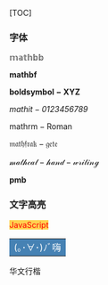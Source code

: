 [TOC]



### 字体

$\mathbb{mathbb}$

$\mathbf{mathbf}$

$\boldsymbol{boldsymbol-XYZ}$

$\mathit{mathit-0123456789}$

$\mathrm{mathrm-Roman}$

$\mathfrak{mathfrak-gete}$

$\mathcal{mathcal-hand-writing}$

$\pmb{pmb}$





### 文字高亮

<span style="background-color: #ffd351; color: red;">JavaScript</span>

<table> <tr><td bgcolor = SteelBlue ><font color = white >(｡･∀･)ﾉﾞ嗨</td> </tr> </table>

<font face="华文行楷">华文行楷</font> 

